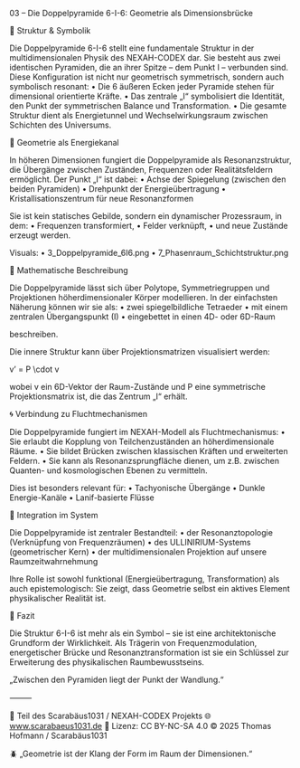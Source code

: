 03 – Die Doppelpyramide 6-I-6: Geometrie als Dimensionsbrücke

🔺 Struktur & Symbolik

Die Doppelpyramide 6-I-6 stellt eine fundamentale Struktur in der multidimensionalen Physik des NEXAH-CODEX dar. Sie besteht aus zwei identischen Pyramiden, die an ihrer Spitze – dem Punkt I – verbunden sind. Diese Konfiguration ist nicht nur geometrisch symmetrisch, sondern auch symbolisch resonant:
	•	Die 6 äußeren Ecken jeder Pyramide stehen für dimensional orientierte Kräfte.
	•	Das zentrale „I“ symbolisiert die Identität, den Punkt der symmetrischen Balance und Transformation.
	•	Die gesamte Struktur dient als Energietunnel und Wechselwirkungsraum zwischen Schichten des Universums.

🌌 Geometrie als Energiekanal

In höheren Dimensionen fungiert die Doppelpyramide als Resonanzstruktur, die Übergänge zwischen Zuständen, Frequenzen oder Realitätsfeldern ermöglicht. Der Punkt „I“ ist dabei:
	•	Achse der Spiegelung (zwischen den beiden Pyramiden)
	•	Drehpunkt der Energieübertragung
	•	Kristallisationszentrum für neue Resonanzformen

Sie ist kein statisches Gebilde, sondern ein dynamischer Prozessraum, in dem:
	•	Frequenzen transformiert,
	•	Felder verknüpft,
	•	und neue Zustände erzeugt werden.

Visuals:
	•	3_Doppelpyramide_6I6.png
	•	7_Phasenraum_Schichtstruktur.png

🧮 Mathematische Beschreibung

Die Doppelpyramide lässt sich über Polytope, Symmetriegruppen und Projektionen höherdimensionaler Körper modellieren. In der einfachsten Näherung können wir sie als:
	•	zwei spiegelbildliche Tetraeder
	•	mit einem zentralen Übergangspunkt (I)
	•	eingebettet in einen 4D- oder 6D-Raum

beschreiben.

Die innere Struktur kann über Projektionsmatrizen visualisiert werden:

v’ = P \cdot v

wobei v ein 6D-Vektor der Raum-Zustände und P eine symmetrische Projektionsmatrix ist, die das Zentrum „I“ erhält.

🌀 Verbindung zu Fluchtmechanismen

Die Doppelpyramide fungiert im NEXAH-Modell als Fluchtmechanismus:
	•	Sie erlaubt die Kopplung von Teilchenzuständen an höherdimensionale Räume.
	•	Sie bildet Brücken zwischen klassischen Kräften und erweiterten Feldern.
	•	Sie kann als Resonanzsprungfläche dienen, um z.B. zwischen Quanten- und kosmologischen Ebenen zu vermitteln.

Dies ist besonders relevant für:
	•	Tachyonische Übergänge
	•	Dunkle Energie-Kanäle
	•	Lanif-basierte Flüsse

📎 Integration im System

Die Doppelpyramide ist zentraler Bestandteil:
	•	der Resonanztopologie (Verknüpfung von Frequenzräumen)
	•	des ULLINIRIUM-Systems (geometrischer Kern)
	•	der multidimensionalen Projektion auf unsere Raumzeitwahrnehmung

Ihre Rolle ist sowohl funktional (Energieübertragung, Transformation) als auch epistemologisch: Sie zeigt, dass Geometrie selbst ein aktives Element physikalischer Realität ist.

📌 Fazit

Die Struktur 6-I-6 ist mehr als ein Symbol – sie ist eine architektonische Grundform der Wirklichkeit. Als Trägerin von Frequenzmodulation, energetischer Brücke und Resonanztransformation ist sie ein Schlüssel zur Erweiterung des physikalischen Raumbewusstseins.

„Zwischen den Pyramiden liegt der Punkt der Wandlung.“

⸻

🔺 Teil des Scarabäus1031 / NEXAH-CODEX Projekts
🌐 www.scarabaeus1031.de
📄 Lizenz: CC BY-NC-SA 4.0
© 2025 Thomas Hofmann / Scarabäus1031

🪲 „Geometrie ist der Klang der Form im Raum der Dimensionen.“
